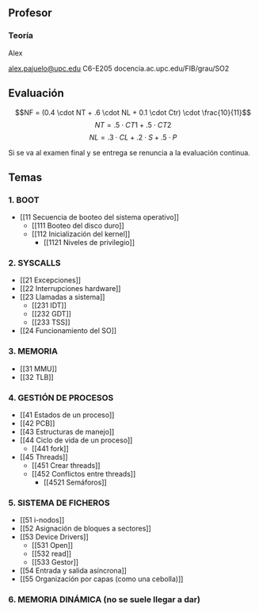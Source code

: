 ## Profesor

### Teoría

Alex

alex.pajuelo@upc.edu
C6-E205
docencia.ac.upc.edu/FIB/grau/SO2

## Evaluación

$$NF = (0.4 \cdot NT + .6 \cdot NL + 0.1 \cdot Ctr) \cdot \frac{10}{11}$$
$$NT = .5 \cdot CT1 + .5 \cdot CT2$$
$$NL = .3 \cdot CL + .2 \cdot S + .5 \cdot P$$

Si se va al examen final y se entrega se renuncia a la evaluación continua.

## Temas

### 1. BOOT

- [[11 Secuencia de booteo del sistema operativo]]
	- [[111 Booteo del disco duro]]
	- [[112 Inicialización del kernel]]
		- [[1121 Niveles de privilegio]]
### 2. SYSCALLS

- [[21 Excepciones]]
- [[22 Interrupciones hardware]]
- [[23 Llamadas a sistema]]
	- [[231 IDT]]
	- [[232 GDT]]
	- [[233 TSS]]
- [[24 Funcionamiento del SO]]
### 3. MEMORIA

- [[31 MMU]]
- [[32 TLB]]
### 4. GESTIÓN DE PROCESOS

- [[41 Estados de un proceso]]
- [[42 PCB]]
- [[43 Estructuras de manejo]]
- [[44 Ciclo de vida de un proceso]]
	- [[441 fork]]
- [[45 Threads]]
	- [[451 Crear threads]]
	- [[452 Conflictos entre threads]]
		- [[4521 Semáforos]]
### 5. SISTEMA DE FICHEROS

- [[51 i-nodos]]
- [[52 Asignación de bloques a sectores]]
- [[53 Device Drivers]]
	- [[531 Open]]
	- [[532 read]]
	- [[533 Gestor]]
- [[54 Entrada y salida asíncrona]]
- [[55 Organización por capas (como una cebolla)]]
### 6. MEMORIA DINÁMICA (no se suele llegar a dar)

